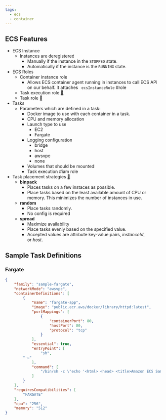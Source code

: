```yaml
---
tags:
  - ecs
  - container
---
```

## ECS Features
- ECS Instance
	- Instances are deregistered
		- Manually if the instance in the `STOPPED` state.
		- Automatically if the instance is the `RUNNING` state.
- ECS Roles
	- Container instance role
		- Allows ECS container agent running in instances to call ECS API on our behalf. It attaches ` ecsInstanceRole` #role
	- Task execution role [🔗](https://docs.aws.amazon.com/AmazonECS/latest/developerguide/task_execution_IAM_role.html)‬
	- Task role [🔗](https://docs.aws.amazon.com/AmazonECS/latest/developerguide/task-iam-roles.html)
- Tasks
	- Parameters which are defined in a task:
		- Docker image to use with each container in a task.
		- CPU and memory allocation
		- Launch type to use
			- EC2
			- Fargate
		- Logging configuration
			- bridge
			- host
			- awsvpc
			- none
		- Volumes that should be mounted
		- Task execution #iam role
- Task placement strategies [🔗](https://aws.amazon.com/blogs/compute/amazon-ecs-task-placement/)
	- **binpack**
		- Places tasks on a few instaces as possible.
		- Place tasks based on the least available amount of CPU or memory. This minimizes the number of instances in use.
	- **random**
		- Place tasks randomly.
		- No config is required
	- **spread**
		- Maximize availability
		- Place tasks evenly based on the specified value. 
		- Accepted values are attribute key-value pairs, _instanceId_, or _host_.


## Sample Task Definitions
### Fargate
```json
{
    "family": "sample-fargate", 
    "networkMode": "awsvpc", 
    "containerDefinitions": [
        {
            "name": "fargate-app", 
            "image": "public.ecr.aws/docker/library/httpd:latest", 
            "portMappings": [
                {
                    "containerPort": 80, 
                    "hostPort": 80, 
                    "protocol": "tcp"
                }
            ], 
            "essential": true, 
            "entryPoint": [
                "sh",
		"-c"
            ], 
            "command": [
                "/bin/sh -c \"echo '<html> <head> <title>Amazon ECS Sample App</title> <style>body {margin-top: 40px; background-color: #333;} </style> </head><body> <div style=color:white;text-align:center> <h1>Amazon ECS Sample App</h1> <h2>Congratulations!</h2> <p>Your application is now running on a container in Amazon ECS.</p> </div></body></html>' >  /usr/local/apache2/htdocs/index.html && httpd-foreground\""
            ]
        }
    ], 
    "requiresCompatibilities": [
        "FARGATE"
    ], 
    "cpu": "256", 
    "memory": "512"
}
```
